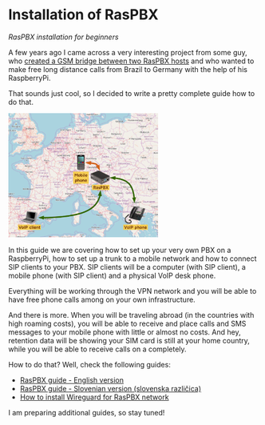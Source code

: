 # Installation of RasPBX
*RasPBX installation for beginners*

A few years ago I came across a very interesting project from some guy, who [created a GSM bridge between two RasPBX hosts](http://www.otubo.net/2015/06/gsm-bridge-between-two-raspbx-hosts.html) and who wanted to make free long distance calls from Brazil to Germany with the help of his RaspberryPi.

That sounds just cool, so I decided to write a pretty complete guide how to do that.

<img src="images/034_target_setup.png" alt="What do we want to do" width="300"/>

In this guide we are covering how to set up your very own PBX on a RaspberryPi, how to set up a trunk to a mobile network and how to connect SIP clients to your PBX. SIP clients will be a computer (with SIP client), a mobile phone (with SIP client) and a physical VoIP desk phone.

Everything will be working through the VPN network and you will be able to have free phone calls among on your own infrastructure.

And there is more. When you will be traveling abroad (in the countries with high roaming costs), you will be able to receive and place calls and SMS messages to your mobile phone with little or almost no costs. And hey, retention data will be showing your SIM card is still at your home country, while you will be able to receive calls on a completely.

How to do that? Well, check the following guides:

- [RasPBX guide - English version](english.md) 
- [RasPBX guide - Slovenian version (slovenska različica)](slovenian.md)
- [How to install Wireguard for RasPBX network](wireguard.md)

I am preparing additional guides, so stay tuned!
